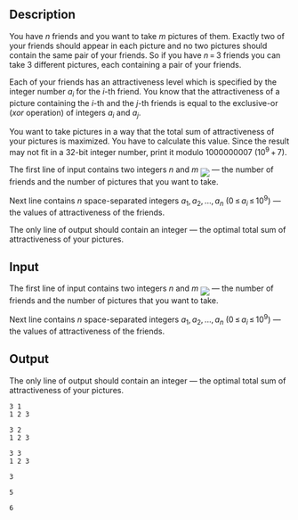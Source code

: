 ## Description

<div><p>You have <span class="tex-span"><i>n</i></span> friends and you want to take <span class="tex-span"><i>m</i></span> pictures of them. Exactly two of your friends should appear in each picture and no two pictures should contain the same pair of your friends. So if you have <span class="tex-span"><i>n</i> = 3</span> friends you can take <span class="tex-span">3</span> different pictures, each containing a pair of your friends.</p><p>Each of your friends has an attractiveness level which is specified by the integer number <span class="tex-span"><i>a</i><sub class="lower-index"><i>i</i></sub></span> for the <span class="tex-span"><i>i</i></span>-th friend. You know that the attractiveness of a picture containing the <span class="tex-span"><i>i</i></span>-th and the <span class="tex-span"><i>j</i></span>-th friends is equal to the exclusive-or (<span class="tex-span"><i>xor</i></span> operation) of integers <span class="tex-span"><i>a</i><sub class="lower-index"><i>i</i></sub></span> and <span class="tex-span"><i>a</i><sub class="lower-index"><i>j</i></sub></span>.</p><p>You want to take pictures in a way that the total sum of attractiveness of your pictures is maximized. You have to calculate this value. Since the result may not fit in a 32-bit integer number, print it modulo <span class="tex-span">1000000007</span> <span class="tex-span">(10<sup class="upper-index">9</sup> + 7)</span>.</p></div><div class="input-specification"><p>The first line of input contains two integers <span class="tex-span"><i>n</i></span> and <span class="tex-span"><i>m</i></span> <img align="middle" class="tex-formula" src="file://8UlKMKVt.png" style="max-width: 100.0%;max-height: 100.0%;"> — the number of friends and the number of pictures that you want to take. </p><p>Next line contains <span class="tex-span"><i>n</i></span> space-separated integers <span class="tex-span"><i>a</i><sub class="lower-index">1</sub>, <i>a</i><sub class="lower-index">2</sub>, ..., <i>a</i><sub class="lower-index"><i>n</i></sub></span> (<span class="tex-span">0 ≤ <i>a</i><sub class="lower-index"><i>i</i></sub> ≤ 10<sup class="upper-index">9</sup></span>) — the values of attractiveness of the friends.</p></div><div class="output-specification"><p>The only line of output should contain an integer — the optimal total sum of attractiveness of your pictures.</p></div>

## Input

<p>The first line of input contains two integers <span class="tex-span"><i>n</i></span> and <span class="tex-span"><i>m</i></span> <img align="middle" class="tex-formula" src="file://8UlKMKVt.png" style="max-width: 100.0%;max-height: 100.0%;"> — the number of friends and the number of pictures that you want to take. </p><p>Next line contains <span class="tex-span"><i>n</i></span> space-separated integers <span class="tex-span"><i>a</i><sub class="lower-index">1</sub>, <i>a</i><sub class="lower-index">2</sub>, ..., <i>a</i><sub class="lower-index"><i>n</i></sub></span> (<span class="tex-span">0 ≤ <i>a</i><sub class="lower-index"><i>i</i></sub> ≤ 10<sup class="upper-index">9</sup></span>) — the values of attractiveness of the friends.</p>

## Output

<p>The only line of output should contain an integer — the optimal total sum of attractiveness of your pictures.</p>





```input1
3 1
1 2 3

```




```input2
3 2
1 2 3

```




```input3
3 3
1 2 3

```




```output1
3

```




```output2
5

```




```output3
6

```


